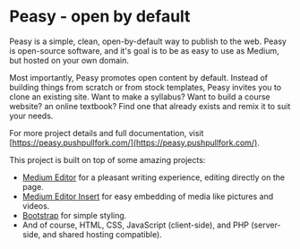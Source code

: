 # Peasy - open by default

Peasy is a simple, clean, open-by-default way to publish to the web. Peasy is open-source software, and it's goal is to be as easy to use as Medium, but hosted on your own domain.

Most importantly, Peasy promotes open content by default. Instead of building things from scratch or from stock templates, Peasy invites you to clone an existing site. Want to make a syllabus? Want to build a course website? an online textbook? Find one that already exists and remix it to suit your needs.

For more project details and full documentation, visit [https://peasy.pushpullfork.com/](https://peasy.pushpullfork.com/).

This project is built on top of some amazing projects:

- [Medium Editor](https://yabwe.github.io/medium-editor/) for a pleasant writing experience, editing directly on the page.  
- [Medium Editor Insert](http://linkesch.com/medium-editor-insert-plugin/) for easy embedding of media like pictures and videos.  
- [Bootstrap](https://getbootstrap.com/) for simple styling.  
- And of course, HTML, CSS, JavaScript (client-side), and PHP (server-side, and shared hosting compatible).
